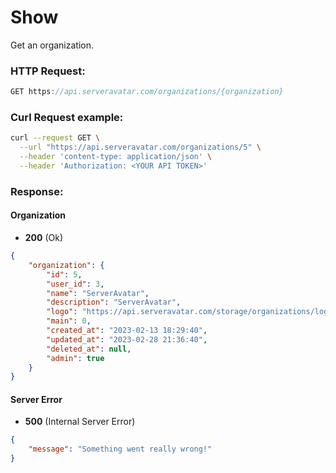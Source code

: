 # Show

Get an organization.

### HTTP Request:

```js
GET https://api.serveravatar.com/organizations/{organization}
```

### Curl Request example:

```sh
curl --request GET \
  --url "https://api.serveravatar.com/organizations/5" \
  --header 'content-type: application/json' \
  --header 'Authorization: <YOUR API TOKEN>'
```

### Response:

#### Organization
- __200__ (Ok)

``` json
{
    "organization": {
        "id": 5,
        "user_id": 3,
        "name": "ServerAvatar",
        "description": "ServerAvatar",
        "logo": "https://api.serveravatar.com/storage/organizations/logo/791c1b39-3c5b-4b4f-a523-83ec3c1939bc.png",
        "main": 0,
        "created_at": "2023-02-13 18:29:40",
        "updated_at": "2023-02-28 21:36:40",
        "deleted_at": null,
        "admin": true
    }
}
```

#### Server Error
- __500__ (Internal Server Error)

```json
{
    "message": "Something went really wrong!"
}
```